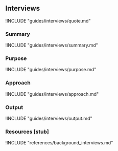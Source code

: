## Interviews

!INCLUDE "guides/interviews/quote.md"

### Summary

!INCLUDE "guides/interviews/summary.md"

### Purpose

!INCLUDE "guides/interviews/purpose.md"

### Approach

!INCLUDE "guides/interviews/approach.md"

### Output

!INCLUDE "guides/interviews/output.md"

### Resources [stub]

!INCLUDE "references/background_interviews.md"
